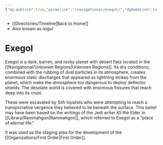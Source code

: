 ```yaml
---
{"dg-publish":true,"permalink":"/navigational/exegol/","dgHomeLink":false}
---
```


- [[Directories/Timeline\|Back to Home]]
- Also known as *Ixigul*

# Exegol
Exegol is a dark, barren, and rocky planet with desert flats located in the [[Navigational/Unknown Regions\|Unknown Regions]]. Its dry conditions, combined with the rubbing of dust particles in its atmosphere, creates enormous static discharges that appeared as lightning strikes from the planet, which make the atmosphere too dangerous to deploy deflector shields. The desolate world is covered with enormous fissures that reach deep into its crust. 

These were excavated by Sith loyalists who were attempting to reach a transportative vergence they believed to lie beneath the surface. This belief may have been based on the writings of the Jedi writer Kli the Elder in [[Library/Rammahgon\|Rammahgon]], which referred to Exegol as a "place of eternal life."

It was used as the staging area for the development of the [[Organizations/First Order\|First Order]].